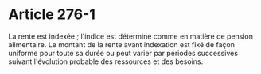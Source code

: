 # Article 276-1

La rente est indexée ; l'indice est déterminé comme en matière de pension alimentaire.   Le montant de la rente avant indexation est fixé de façon uniforme pour toute sa durée ou peut varier par périodes successives suivant l'évolution probable des ressources et des besoins.